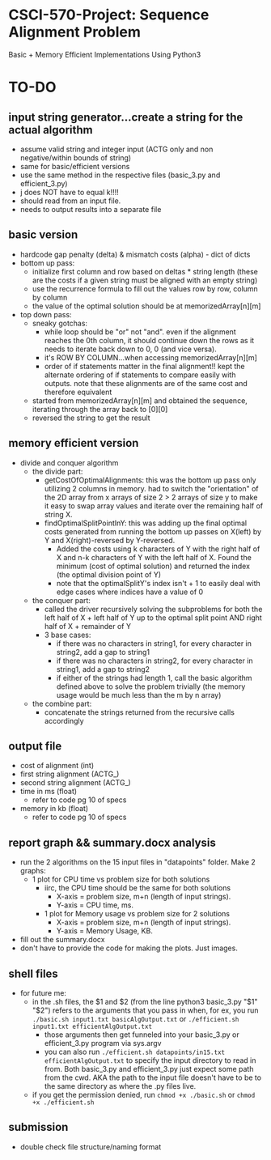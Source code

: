 # CSCI-570-Project: Sequence Alignment Problem
Basic + Memory Efficient Implementations
Using Python3

# TO-DO
## input string generator...create a string for the actual algorithm
- assume valid string and integer input (ACTG only and non negative/within bounds of string)
- same for basic/efficient versions
- use the same method in the respective files (basic_3.py and efficient_3.py)
- j does NOT have to equal k!!!!
- should read from an input file.
- needs to output results into a separate file


## basic version
- hardcode gap penalty (delta) & mismatch costs (alpha) - dict of dicts
- bottom up pass: 
    - initialize first column and row based on deltas * string length (these are the costs if a given string must be aligned with an empty string)
    - use the recurrence formula to fill out the values row by row, column by column
    - the value of the optimal solution should be at memorizedArray[n][m]
- top down pass: 
    - sneaky gotchas:
        - while loop should be "or" not "and". even if the alignment reaches the 0th column, it should continue down the rows as it needs to iterate back down to 0, 0 (and vice versa).
        - it's ROW BY COLUMN...when accessing memorizedArray[n][m]
        - order of if statements matter in the final alignment!! kept the alternate ordering of if statements to compare easily with outputs. note that these alignments are of the same cost and therefore equivalent
    - started from memorizedArray[n][m] and obtained the sequence, iterating through the array back to [0][0]
    - reversed the string to get the result

## memory efficient version
- divide and conquer algorithm 
    -  the divide part:
        - getCostOfOptimalAlignments: this was the bottom up pass only utilizing 2 columns in memory. had to switch the "orientation" of the 2D array from x arrays of size 2 > 2 arrays of size y to make it easy to swap array values and iterate over the remaining half of string X.
        - findOptimalSplitPointInY: this was adding up the final optimal costs generated from running the bottom up passes on X(left) by Y and X(right)-reversed by Y-reversed.
            - Added the costs using k characters of Y with the right half of X and n-k characters of Y with the left half of X. Found the minimum (cost of optimal solution) and returned the index (the optimal division point of Y)
            - note that the optimalSplitY's index isn't + 1 to easily deal with edge cases where indices have a value of 0
    - the conquer part:
        - called the driver recursively solving the subproblems for both the left half of X + left half of Y up to the optimal split point AND right half of X + remainder of Y
        - 3 base cases:
            - if there was no characters in string1, for every character in string2, add a gap to string1
            - if there was no characters in string2, for every character in string1, add a gap to string2
            - if either of the strings had length 1, call the basic algorithm defined above to solve the problem trivially (the memory usage would be much less than the m by n array)
    - the combine part: 
        - concatenate the strings returned from the recursive calls accordingly

## output file
- cost of alignment (int)
- first string alignment (ACTG_)
- second string alignment (ACTG_)
- time in ms (float) 
    - refer to code pg 10 of specs
- memory in kb (float)
    - refer to code pg 10 of specs

## report graph && summary.docx analysis
- run the 2 algorithms on the 15 input files in "datapoints" folder. Make 2 graphs:
    - 1 plot for CPU time vs problem size for both solutions
        - iirc, the CPU time should be the same for both solutions
            - X-axis = problem size, m+n (length of input strings). 
            - Y-axis = CPU time, ms.
        - 1 plot for Memory usage vs problem size for 2 solutions
            - X-axis = problem size, m+n (length of input strings). 
            - Y-axis = Memory Usage, KB.
- fill out the summary.docx
- don't have to provide the code for making the plots. Just images. 
    
## shell files
- for future me:
    - in the .sh files, the $1 and $2 (from the line python3 basic_3.py "$1" "$2") refers to the arguments that you pass in when, for ex, you run ```./basic.sh input1.txt basicAlgOutput.txt``` or ```./efficient.sh input1.txt efficientAlgOutput.txt```
        - those arguments then get funneled into your basic_3.py or efficient_3.py program via sys.argv
        - you can also run ```./efficient.sh datapoints/in15.txt efficientAlgOutput.txt``` to specify the input directory to read in from. Both basic_3.py and efficient_3.py just expect some path from the cwd. AKA the path to the input file doesn't have to be to the same directory as where the .py files live.
    - if you get the permission denied, run ```chmod +x ./basic.sh``` or ```chmod +x ./efficient.sh```

## submission
- double check file structure/naming format




